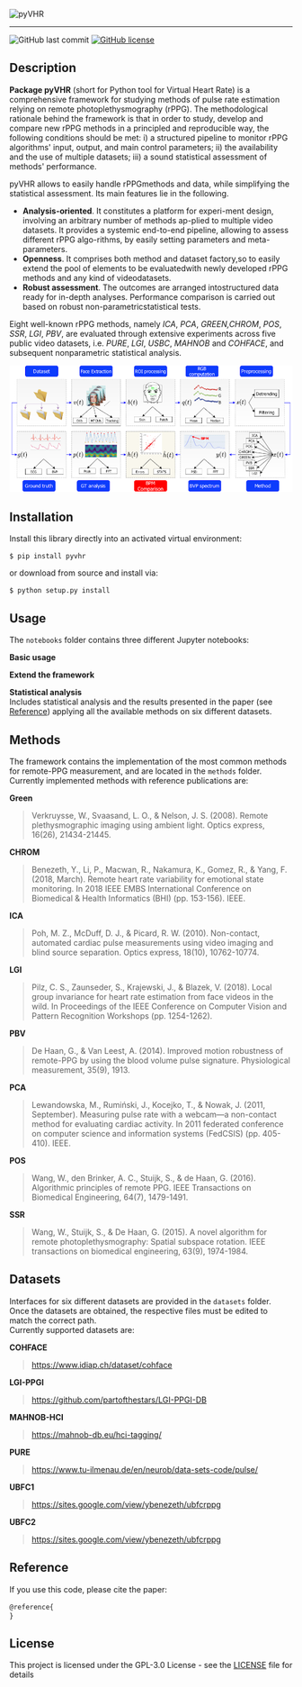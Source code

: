 ![pyVHR](https://github.com/phuselab/pyVHR/blob/master/img/pyVHR-logo.png)

---

![GitHub last commit](https://img.shields.io/github/last-commit/phuselab/pyVHR)
[![GitHub license](https://img.shields.io/github/license/phuselab/pyVHR)](https://github.com/phuselab/pyVHR/blob/master/LICENSE)

## Description

**Package pyVHR** (short for Python tool for Virtual Heart Rate) is a comprehensive framework for studying methods of pulse rate estimation relying on remote photoplethysmography (rPPG). The methodological rationale behind the framework is that in order to study, develop and compare new rPPG methods in a principled and reproducible way, the following conditions should be met: i) a structured pipeline to monitor rPPG algorithms' input, output, and main control parameters; ii) the availability and the use of multiple datasets; iii) a sound statistical assessment of methods' performance.

pyVHR allows to easily handle rPPGmethods  and  data,  while  simplifying  the  statistical  assessment. Its main features lie in the following.
- **Analysis-oriented**. It  constitutes  a  platform  for  experi-ment design, involving an arbitrary number of methods ap-plied to multiple video datasets. It provides a systemic end-to-end  pipeline,  allowing  to  assess  different  rPPG  algo-rithms, by easily setting parameters and meta-parameters.
- **Openness**. It comprises both method and dataset factory,so to easily extend the pool of elements to be evaluatedwith newly developed rPPG methods and any kind of videodatasets.
- **Robust assessment**. The   outcomes   are   arranged   intostructured data ready for in-depth analyses. Performance comparison is carried out based on robust non-parametricstatistical tests.

Eight well-known rPPG methods, namely  *ICA*,  *PCA*, *GREEN,CHROM*, *POS*, *SSR*, *LGI*, *PBV*, are evaluated through extensive experiments across five public video datasets,  i.e. *PURE*, *LGI*, *USBC*, *MAHNOB* and *COHFACE*, and subsequent nonparametric statistical analysis.  

![pyVHR](img/frameworkVHR.png)

## Installation

Install this library directly into an activated virtual environment:

```text
$ pip install pyvhr
```

or download from source and install via:

```text
$ python setup.py install
```

## Usage

The `notebooks` folder contains three different Jupyter notebooks:

**Basic usage**

**Extend the framework**

**Statistical analysis**  
Includes statistical analysis and the results presented in the paper (see [Reference](#reference)) applying all the available methods on six different datasets.  

## Methods

The framework contains the implementation of the most common methods for remote-PPG measurement, and are located in the `methods` folder.  
Currently implemented methods with reference publications are:

**Green**
> Verkruysse, W., Svaasand, L. O., & Nelson, J. S. (2008). Remote plethysmographic imaging using ambient light. Optics express, 16(26), 21434-21445.

**CHROM**
> Benezeth, Y., Li, P., Macwan, R., Nakamura, K., Gomez, R., & Yang, F. (2018, March). Remote heart rate variability for emotional state monitoring. In 2018 IEEE EMBS International Conference on Biomedical & Health Informatics (BHI) (pp. 153-156). IEEE.

**ICA**
> Poh, M. Z., McDuff, D. J., & Picard, R. W. (2010). Non-contact, automated cardiac pulse measurements using video imaging and blind source separation. Optics express, 18(10), 10762-10774.

**LGI**
> Pilz, C. S., Zaunseder, S., Krajewski, J., & Blazek, V. (2018). Local group invariance for heart rate estimation from face videos in the wild. In Proceedings of the IEEE Conference on Computer Vision and Pattern Recognition Workshops (pp. 1254-1262).

**PBV**
> De Haan, G., & Van Leest, A. (2014). Improved motion robustness of remote-PPG by using the blood volume pulse signature. Physiological measurement, 35(9), 1913.

**PCA**
> Lewandowska, M., Rumiński, J., Kocejko, T., & Nowak, J. (2011, September). Measuring pulse rate with a webcam—a non-contact method for evaluating cardiac activity. In 2011 federated conference on computer science and information systems (FedCSIS) (pp. 405-410). IEEE.

**POS**
> Wang, W., den Brinker, A. C., Stuijk, S., & de Haan, G. (2016). Algorithmic principles of remote PPG. IEEE Transactions on Biomedical Engineering, 64(7), 1479-1491.

**SSR**
> Wang, W., Stuijk, S., & De Haan, G. (2015). A novel algorithm for remote photoplethysmography: Spatial subspace rotation. IEEE transactions on biomedical engineering, 63(9), 1974-1984.

## Datasets

Interfaces for six different datasets are provided in the `datasets` folder. Once the datasets are obtained, the respective files must be edited to match the correct path.  
Currently supported datasets are:

**COHFACE**
> https://www.idiap.ch/dataset/cohface

**LGI-PPGI**
> https://github.com/partofthestars/LGI-PPGI-DB

**MAHNOB-HCI**
> https://mahnob-db.eu/hci-tagging/

**PURE**
> https://www.tu-ilmenau.de/en/neurob/data-sets-code/pulse/

**UBFC1**
> https://sites.google.com/view/ybenezeth/ubfcrppg

**UBFC2**
> https://sites.google.com/view/ybenezeth/ubfcrppg


## Reference

If you use this code, please cite the paper:

```
@reference{
}
```

## License

This project is licensed under the GPL-3.0 License - see the [LICENSE](LICENSE) file for details
